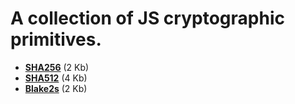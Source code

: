 
# A collection of JS cryptographic primitives.

* [**SHA256**](/js/crypto/sha256.js) (2 Kb)
* [**SHA512**](/js/crypto/sha512.js) (4 Kb)
* [**Blake2s**](/js/crypto/blake2s.js) (2 Kb)